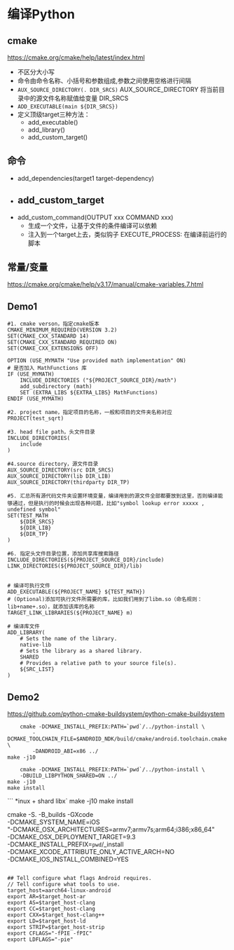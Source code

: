 # 编译Python
## cmake
https://cmake.org/cmake/help/latest/index.html
- 不区分大小写
- 命令由命令名称、小括号和参数组成,参数之间使用空格进行间隔
- `AUX_SOURCE_DIRECTORY(. DIR_SRCS)` AUX_SOURCE_DIRECTORY 将当前目录中的源文件名称赋值给变量 DIR_SRCS 
- `ADD_EXECUTABLE(main ${DIR_SRCS})` 
- 定义顶级target三种方法：
  - add_executable()
  - add_library()
  - add_custom_target()

## 命令
- add_dependencies(target1 target-dependency)
- add_custom_target
  - 
- add_custom_command(OUTPUT xxx COMMAND xxx)
  - 生成一个文件，让基于文件的条件编译可以依赖
  - 注入到一个target上去，类似钩子
EXECUTE_PROCESS: 在编译前运行的脚本
## 常量/变量
https://cmake.org/cmake/help/v3.17/manual/cmake-variables.7.html

## Demo1
```
#1. cmake verson，指定cmake版本 
CMAKE_MINIMUM_REQUIRED(VERSION 3.2)
SET(CMAKE_CXX_STANDARD 14)
SET(CMAKE_CXX_STANDARD_REQUIRED ON)
SET(CMAKE_CXX_EXTENSIONS OFF)

OPTION (USE_MYMATH "Use provided math implementation" ON)
# 是否加入 MathFunctions 库
IF (USE_MYMATH)
    INCLUDE_DIRECTORIES ("${PROJECT_SOURCE_DIR}/math")
    add_subdirectory (math)
    SET (EXTRA_LIBS ${EXTRA_LIBS} MathFunctions)
ENDIF (USE_MYMATH)

#2. project name，指定项目的名称，一般和项目的文件夹名称对应
PROJECT(test_sqrt)

#3. head file path，头文件目录
INCLUDE_DIRECTORIES(
    include
)

#4.source directory，源文件目录
AUX_SOURCE_DIRECTORY(src DIR_SRCS)
AUX_SOURCE_DIRECTORY(lib DIR_LIB)
AUX_SOURCE_DIRECTORY(thirdparty DIR_TP)

#5. 汇总所有源代码文件夹设置环境变量，编译用到的源文件全部都要放到这里，否则编译能够通过，但是执行的时候会出现各种问题，比如"symbol lookup error xxxxx , undefined symbol"
SET(TEST_MATH
    ${DIR_SRCS}
    ${DIR_LIB}
    ${DIR_TP}
)

#6. 指定头文件目录位置，添加共享库搜索路径
INCLUDE_DIRECTORIES(${PROJECT_SOURCE_DIR}/include)
LINK_DIRECTORIES(${PROJECT_SOURCE_DIR}/lib)


# 编译可执行文件
ADD_EXECUTABLE(${PROJECT_NAME} ${TEST_MATH})
# (Optional)添加可执行文件所需要的库，比如我们用到了libm.so（命名规则：lib+name+.so），就添加该库的名称
TARGET_LINK_LIBRARIES(${PROJECT_NAME} m)

# 编译库文件
ADD_LIBRARY( 
    # Sets the name of the library.
    native-lib
    # Sets the library as a shared library.
    SHARED
    # Provides a relative path to your source file(s).
    ${SRC_LIST}
)
```
## Demo2
https://github.com/python-cmake-buildsystem/python-cmake-buildsystem

``` Android
    cmake -DCMAKE_INSTALL_PREFIX:PATH=`pwd`/../python-install \
        -DCMAKE_TOOLCHAIN_FILE=$ANDROID_NDK/build/cmake/android.toolchain.cmake \
        -DANDROID_ABI=x86 ../
make -j10
```
``` *inux
    cmake -DCMAKE_INSTALL_PREFIX:PATH=`pwd`/../python-install \
    -DBUILD_LIBPYTHON_SHARED=ON ../
make -j10
make install
```
``` *inux + shard libx`
make -j10
make install


cmake -S. -B_builds -GXcode \
    -DCMAKE_SYSTEM_NAME=iOS \
    "-DCMAKE_OSX_ARCHITECTURES=armv7;armv7s;arm64;i386;x86_64" \
    -DCMAKE_OSX_DEPLOYMENT_TARGET=9.3 \
    -DCMAKE_INSTALL_PREFIX=`pwd`/_install \
    -DCMAKE_XCODE_ATTRIBUTE_ONLY_ACTIVE_ARCH=NO \
    -DCMAKE_IOS_INSTALL_COMBINED=YES
```

## Tell configure what flags Android requires.
// Tell configure what tools to use.
target_host=aarch64-linux-android
export AR=$target_host-ar
export AS=$target_host-clang
export CC=$target_host-clang
export CXX=$target_host-clang++
export LD=$target_host-ld
export STRIP=$target_host-strip
export CFLAGS="-fPIE -fPIC"
export LDFLAGS="-pie"